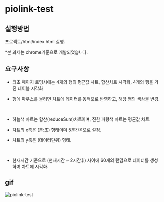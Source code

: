 # piolink-test

## 실행방법

프로젝트/html/index.html 실행.

*본 과제는 chrome기준으로 개발되었습니다.

## 요구사항

- 최초 페이지 로딩시에는 4개의 행의 평균값 차트, 합산차트 시각화, 4개의 행을 가진 테이블 시각화

- 행에 마우스를 올리면 차트에 데이터를 동적으로 반영하고, 해당 행의 색상을 변경.

<br>

- 하늘색 차트는 합산(reduceSum)차트이며, 진한 파랑색 차트는 평균값 차트.

- 차트의 x축은 (분:초) 형태이며 5분간격으로 설정.

- 차트의 y축은 (데이터단위) 형태.

<br>

- 현재시간 기준으로 (현재시간 ~ 2시간후) 사이에 60개의 랜덤으로 데이터를 생성하며 차트에 시각화.

## gif

![piolink-test](https://user-images.githubusercontent.com/42853144/149870699-7fa6e447-4d04-4b22-b753-50393c6aa2e8.gif)





